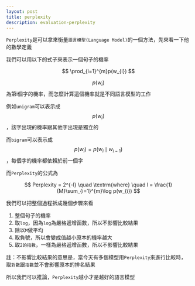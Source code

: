 ```yaml
---
layout: post
title: perplexity
description: evaluation-perplexity
---
```


`Perplexity`是可以拿來衡量`語言模型(Language Model)`的一個方法，先來看一下他的數學定義

我們可以用以下的式子來表示一個句子的機率

$$ \prod_{i=1}^{m}p(w_{i}) $$

$$ p(w_{i}) $$ 為第i個字的機率，而怎麼計算這個機率就是不同語言模型的工作

例如`unigram`可以表示成 $$ p(w_{i}) $$ ，該字出現的機率跟其他字出現是獨立的

而`bigram`可以表示成 $$ p(w_{i})=p(w_{i} \mid w_{i-1}) $$ ，每個字的機率都依賴於前一個字

而`Perplexity`的公式為

$$ Perplexity = 2^{-l} \quad \textrm{where} \quad l = \frac{1}{M}\sum_{i=1}^{m}\log p(w_{i})  $$

我們可以把整個過程拆成幾個步驟來看

1. 整個句子的機率
2. 取`log`，因為`log`為嚴格遞增函數，所以不影響比較結果
3. 除以`M`做平均 
4. 取負號，所以會變成值越小原本的機率越大
5. 取`2的指數`，一樣為嚴格遞增函數，所以不影響比較結果

註：不影響比較結果的意思是，當今天有多個模型用`Perplexity`來進行比較時，取`對數`跟`指數`並不會影響原本的排名結果

所以我們可以推論，`Perplexity`越小才是越好的語言模型

